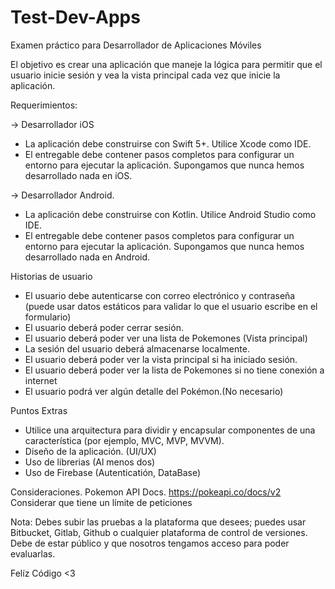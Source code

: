 # Test-Dev-Apps
Examen práctico para Desarrollador de Aplicaciones Móviles

El objetivo es crear una aplicación que maneje la lógica para permitir que el usuario inicie sesión y vea la vista principal cada vez que inicie la aplicación.

Requerimientos:

-> Desarrollador iOS 
* La aplicación debe construirse con Swift 5+. Utilice Xcode como IDE. 
* El entregable debe contener pasos completos para configurar un entorno para ejecutar la aplicación. Supongamos que nunca hemos desarrollado nada en iOS.

-> Desarrollador Android.
* La aplicación debe construirse con Kotlin. Utilice Android Studio como IDE. 
* El entregable debe contener pasos completos para configurar un entorno para ejecutar la aplicación. Supongamos que nunca hemos desarrollado nada en Android.

Historias de usuario

* El usuario debe autenticarse con correo electrónico y contraseña (puede usar datos estáticos para validar lo que el usuario escribe en el formulario)
* El usuario deberá poder cerrar sesión.
* El usuario deberá poder ver una lista de Pokemones (Vista principal)
* La sesión del usuario deberá almacenarse localmente.
* El usuario deberá poder ver la vista principal si ha iniciado sesión.
* El usuario deberá poder ver la lista de Pokemones si no tiene conexión a internet
* El usuario podrá ver algún detalle del Pokémon.(No necesario)

Puntos Extras
* Utilice una arquitectura para dividir y encapsular componentes de una característica (por ejemplo, MVC, MVP, MVVM).
* Diseño de la aplicación. (UI/UX)
* Uso de librerias (Al menos dos)
* Uso de Firebase (Autenticatión, DataBase)

Consideraciones.
Pokemon API Docs. 
https://pokeapi.co/docs/v2
Considerar que tiene un límite de peticiones


Nota: Debes subir las pruebas a la plataforma que desees; puedes usar Bitbucket, Gitlab, Github o cualquier plataforma de control de versiones. Debe de estar público y que nosotros tengamos acceso para poder evaluarlas.

Felíz Código <3


